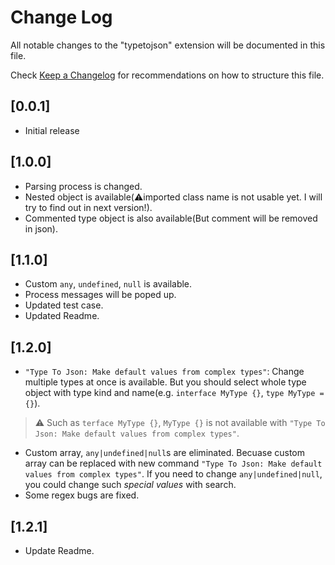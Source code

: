 # Change Log

All notable changes to the "typetojson" extension will be documented in this file.

Check [Keep a Changelog](http://keepachangelog.com/) for recommendations on how to structure this file.

## [0.0.1]

- Initial release

## [1.0.0]

- Parsing process is changed.
- Nested object is available(⚠️imported class name is not usable yet. I will try to find out in next version!).
- Commented type object is also available(But comment will be removed in json).

## [1.1.0]

- Custom `any`, `undefined`, `null` is available.
- Process messages will be poped up.
- Updated test case.
- Updated Readme.

## [1.2.0]

- `"Type To Json: Make default values from complex types"`: Change multiple types at once is available. But you should select whole type object with type kind and name(e.g. `interface MyType {}`, `type MyType = {}`).

> ⚠️ Such as `terface MyType {}`, `MyType {}` is not available with `"Type To Json: Make default values from complex types"`.

- Custom array, `any|undefined|null`s are eliminated. Becuase custom array can be replaced with new command `"Type To Json: Make default values from complex types"`. If you need to change `any|undefined|null`, you could change such _special values_ with search.
- Some regex bugs are fixed.

## [1.2.1]

- Update Readme.
